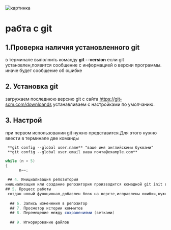 ![картинка](gQ_PEOTlM1s.jpg)
# рабта с git

## 1.Проверка наличия установленного git
в терминале выполнить команду **git --version**
если git установлен,появится сообщение с информацией о версии программы. иначе будет сообщение об ошибке

## 2. Установка git
загружаем последнюю версию git с сайта https://git-scm.com/downloands
устанавливаем с настройками по умолчанию.

## 3. Настрой
при первом использовании git нужно представится.Для этого нужно ввести в терминале две команды
```
 **git config --global user.name** "ваше имя английскими буквами"
 **git config --global user.email ваша почта@example.com**
```
```c#
while (n < 5)
{
      n==;

 ## 4. Инициализация репозитория
инициализация или создание репозитория производится комадной git init в директории проэкта.может содержать файлы проэкта   
## 5. Процесс работы
 создан новый функционал,добавлен блок на версте,исправлены ошибки,нужно сохранить код 
 
  ## 6. Запись изменения в репозитор  
  ## 7. Просмотор истории коммитов
  ## 8. Перемещение между сохранениями (ветками)
  
  ## 9. Игнорирование файлов
  